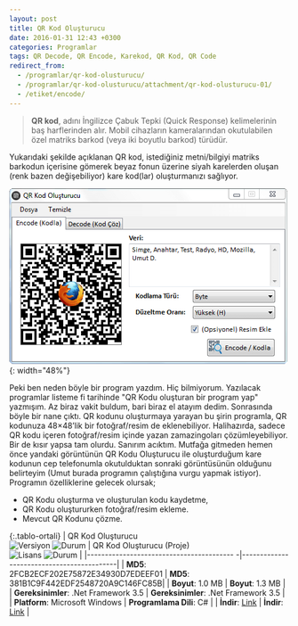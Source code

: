```yaml
---
layout: post
title: QR Kod Oluşturucu
date: 2016-01-31 12:43 +0300
categories: Programlar
tags: QR Decode, QR Encode, Karekod, QR Kod, QR Code
redirect_from:
  - /programlar/qr-kod-olusturucu/
  - /programlar/qr-kod-olusturucu/attachment/qr-kod-olusturucu-01/
  - /etiket/encode/
---
```

>**QR kod**, adını İngilizce Çabuk Tepki (Quick Response) kelimelerinin baş harflerinden alır. Mobil cihazların kameralarından okutulabilen özel matriks barkod (veya iki boyutlu barkod) türüdür.

Yukarıdaki şekilde açıklanan QR kod, istediğiniz metni/bilgiyi matriks barkodun içerisine gömerek beyaz fonun üzerine siyah karelerden oluşan (renk bazen değişebiliyor) kare kod(lar) oluşturmanızı sağlıyor.

![qr-kod-olusturucu](/images/programlar/qr-kod-olusturucu.png){: width="48%"}

Peki ben neden böyle bir program yazdım. Hiç bilmiyorum. Yazılacak programlar listeme fi tarihinde "QR Kodu oluşturan bir program yap" yazmışım. Az biraz vakit buldum, bari biraz el atayım dedim. Sonrasında böyle bir nane çıktı. QR kodunu oluşturmaya yarayan bu şirin programla, QR kodunuza 48×48’lik bir fotoğraf/resim de eklenebiliyor. Halihazırda, sadece QR kodu içeren fotoğraf/resim içinde yazan zamazingoları çözümleyebiliyor. Bir de kısır yapsa tam olurdu. Sanırım acıktım. Mutfağa gitmeden hemen önce yandaki görüntünün QR Kodu Oluşturucu ile oluşturduğum kare kodunun cep telefonumla okutulduktan sonraki görüntüsünün olduğunu belirteyim (Umut burada programın çalıştığına vurgu yapmak istiyor). Programın özelliklerine gelecek olursak;

- QR Kodu oluşturma ve oluşturulan kodu kaydetme,
- QR Kodu oluştururken fotoğraf/resim ekleme.
- Mevcut QR Kodunu çözme.

{:.tablo-ortali}
| QR Kod Oluşturucu <br>![Versiyon](https://img.shields.io/badge/Versiyon-1.00-blueviolet.svg?style=flat) ![Durum](https://img.shields.io/badge/Durum-Çalışıyor-success.svg?style=flat) | QR Kod Oluşturucu  (Proje)<br>![Lisans](https://img.shields.io/badge/Lisans-MIT-blue.svg?style=flat) ![Durum](https://img.shields.io/badge/Proje-Kodlar_Gözden_Gecirilecek-red.svg?style=flat) |
|----------------------------------------- -|-------------------------------------------|
| **MD5**: 2FCB2ECF202E75872E34930D7EDEEF01 | **MD5**: 381B1C9F442EDF2548720A9C146FC85B| 
| **Boyut**: 1.0 MB                       | **Boyut**: 1.3 MB                         |
| **Gereksinimler**: .Net Framework 3.5     | **Gereksinimler**: .Net Framework 3.5     |
| **Platform**: Microsoft Windows           | **Programlama Dili**: C#                  |
| **İndir**: [Link](https://www.dropbox.com/s/q539x91dfxbc13u/qr-kod-olusturucu.zip?dl=1)         | **İndir**: [Link](https://www.dropbox.com/s/bp1nyx43s96nnzz/qr-kod-olusturucu-proje.zip?dl=1)                      |